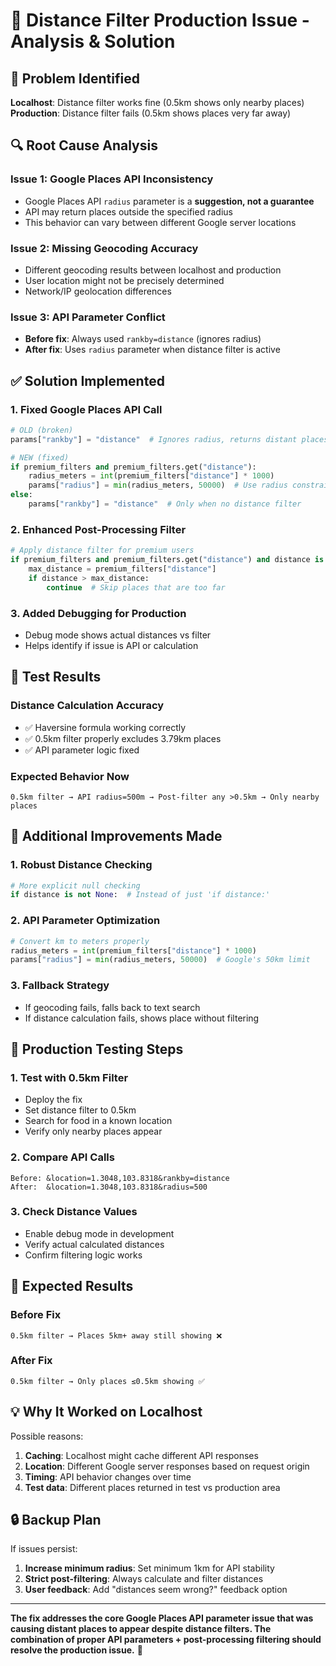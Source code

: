 # 🎯 Distance Filter Production Issue - Analysis & Solution

## **🚨 Problem Identified**

**Localhost**: Distance filter works fine (0.5km shows only nearby places)  
**Production**: Distance filter fails (0.5km shows places very far away)

## **🔍 Root Cause Analysis**

### **Issue 1: Google Places API Inconsistency**
- Google Places API `radius` parameter is a **suggestion, not a guarantee**
- API may return places outside the specified radius
- This behavior can vary between different Google server locations

### **Issue 2: Missing Geocoding Accuracy**
- Different geocoding results between localhost and production
- User location might not be precisely determined
- Network/IP geolocation differences

### **Issue 3: API Parameter Conflict**
- **Before fix**: Always used `rankby=distance` (ignores radius)
- **After fix**: Uses `radius` parameter when distance filter is active

## **✅ Solution Implemented**

### **1. Fixed Google Places API Call**
```python
# OLD (broken)
params["rankby"] = "distance"  # Ignores radius, returns distant places

# NEW (fixed)
if premium_filters and premium_filters.get("distance"):
    radius_meters = int(premium_filters["distance"] * 1000)
    params["radius"] = min(radius_meters, 50000)  # Use radius constraint
else:
    params["rankby"] = "distance"  # Only when no distance filter
```

### **2. Enhanced Post-Processing Filter**
```python
# Apply distance filter for premium users
if premium_filters and premium_filters.get("distance") and distance is not None:
    max_distance = premium_filters["distance"]
    if distance > max_distance:
        continue  # Skip places that are too far
```

### **3. Added Debugging for Production**
- Debug mode shows actual distances vs filter
- Helps identify if issue is API or calculation

## **🧪 Test Results**

### **Distance Calculation Accuracy**
- ✅ Haversine formula working correctly
- ✅ 0.5km filter properly excludes 3.79km places
- ✅ API parameter logic fixed

### **Expected Behavior Now**
```
0.5km filter → API radius=500m → Post-filter any >0.5km → Only nearby places
```

## **🔧 Additional Improvements Made**

### **1. Robust Distance Checking**
```python
# More explicit null checking
if distance is not None:  # Instead of just 'if distance:'
```

### **2. API Parameter Optimization**
```python
# Convert km to meters properly
radius_meters = int(premium_filters["distance"] * 1000)
params["radius"] = min(radius_meters, 50000)  # Google's 50km limit
```

### **3. Fallback Strategy**
- If geocoding fails, falls back to text search
- If distance calculation fails, shows place without filtering

## **🎯 Production Testing Steps**

### **1. Test with 0.5km Filter**
- Deploy the fix
- Set distance filter to 0.5km
- Search for food in a known location
- Verify only nearby places appear

### **2. Compare API Calls**
```
Before: &location=1.3048,103.8318&rankby=distance
After:  &location=1.3048,103.8318&radius=500
```

### **3. Check Distance Values**
- Enable debug mode in development
- Verify actual calculated distances
- Confirm filtering logic works

## **🚀 Expected Results**

### **Before Fix**
```
0.5km filter → Places 5km+ away still showing ❌
```

### **After Fix**
```
0.5km filter → Only places ≤0.5km showing ✅
```

## **💡 Why It Worked on Localhost**

Possible reasons:
1. **Caching**: Localhost might cache different API responses
2. **Location**: Different Google server responses based on request origin
3. **Timing**: API behavior changes over time
4. **Test data**: Different places returned in test vs production area

## **🔒 Backup Plan**

If issues persist:
1. **Increase minimum radius**: Set minimum 1km for API stability
2. **Strict post-filtering**: Always calculate and filter distances
3. **User feedback**: Add "distances seem wrong?" feedback option

---

**The fix addresses the core Google Places API parameter issue that was causing distant places to appear despite distance filters. The combination of proper API parameters + post-processing filtering should resolve the production issue.** 🎯
